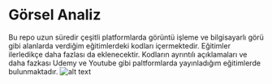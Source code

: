 # Görsel Analiz
Bu repo uzun süredir çeşitli platformlarda görüntü işleme ve bilgisayarlı görü gibi alanlarda verdiğim eğitimlerdeki kodları içermektedir. Eğitimler ilerledikçe daha fazlası da eklenecektir. Kodların ayrıntılı açıklamaları ve daha fazkası Udemy ve Youtube gibi paltformlarda yayınladığım eğitimlerde bulunmaktadır.
![alt text](https://i.gifer.com/6lhz.gif)
